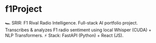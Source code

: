 # f1Project
🏎️ SRIR: F1 Rival Radio Intelligence. Full-stack AI portfolio project. Transcribes &amp; analyzes F1 radio sentiment using local Whisper (CUDA) + NLP Transformers. ⚡ Stack: FastAPI (Python) + React (JS).
